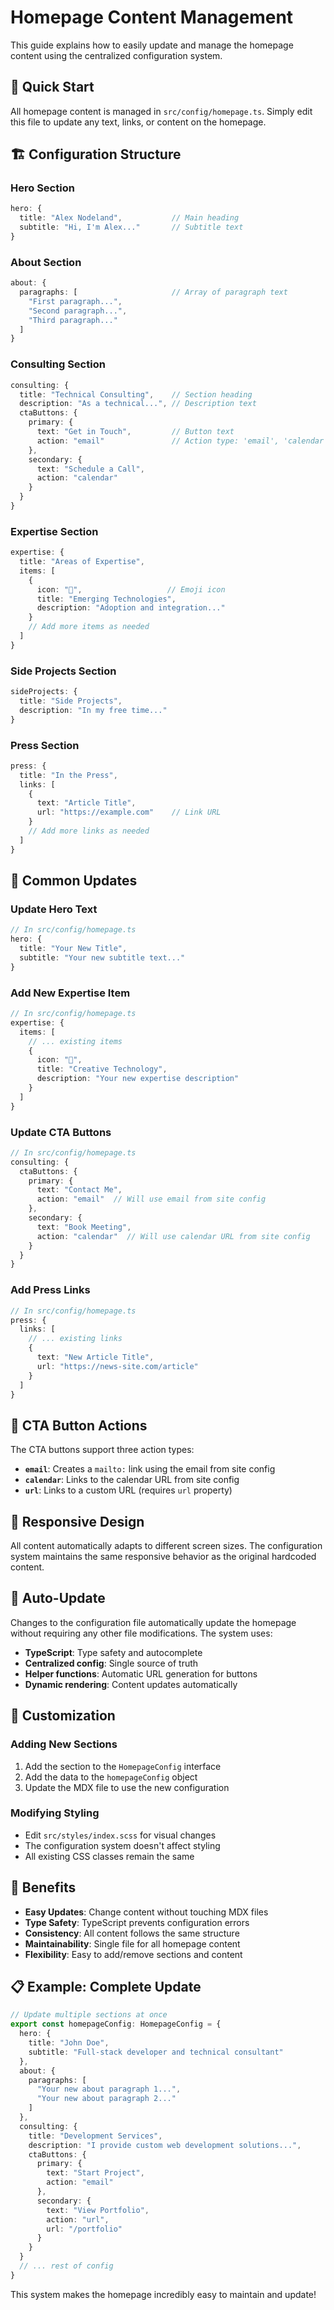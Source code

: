 # Homepage Content Management

This guide explains how to easily update and manage the homepage content using the centralized configuration system.

## 📝 Quick Start

All homepage content is managed in `src/config/homepage.ts`. Simply edit this file to update any text, links, or content on the homepage.

## 🏗️ Configuration Structure

### Hero Section
```typescript
hero: {
  title: "Alex Nodeland",           // Main heading
  subtitle: "Hi, I'm Alex..."       // Subtitle text
}
```

### About Section
```typescript
about: {
  paragraphs: [                     // Array of paragraph text
    "First paragraph...",
    "Second paragraph...",
    "Third paragraph..."
  ]
}
```

### Consulting Section
```typescript
consulting: {
  title: "Technical Consulting",    // Section heading
  description: "As a technical...", // Description text
  ctaButtons: {
    primary: {
      text: "Get in Touch",         // Button text
      action: "email"               // Action type: 'email', 'calendar', 'url'
    },
    secondary: {
      text: "Schedule a Call",
      action: "calendar"
    }
  }
}
```

### Expertise Section
```typescript
expertise: {
  title: "Areas of Expertise",
  items: [
    {
      icon: "🚀",                   // Emoji icon
      title: "Emerging Technologies",
      description: "Adoption and integration..."
    }
    // Add more items as needed
  ]
}
```

### Side Projects Section
```typescript
sideProjects: {
  title: "Side Projects",
  description: "In my free time..."
}
```

### Press Section
```typescript
press: {
  title: "In the Press",
  links: [
    {
      text: "Article Title",
      url: "https://example.com"    // Link URL
    }
    // Add more links as needed
  ]
}
```

## 🔧 Common Updates

### Update Hero Text
```typescript
// In src/config/homepage.ts
hero: {
  title: "Your New Title",
  subtitle: "Your new subtitle text..."
}
```

### Add New Expertise Item
```typescript
// In src/config/homepage.ts
expertise: {
  items: [
    // ... existing items
    {
      icon: "🎨",
      title: "Creative Technology",
      description: "Your new expertise description"
    }
  ]
}
```

### Update CTA Buttons
```typescript
// In src/config/homepage.ts
consulting: {
  ctaButtons: {
    primary: {
      text: "Contact Me",
      action: "email"  // Will use email from site config
    },
    secondary: {
      text: "Book Meeting",
      action: "calendar"  // Will use calendar URL from site config
    }
  }
}
```

### Add Press Links
```typescript
// In src/config/homepage.ts
press: {
  links: [
    // ... existing links
    {
      text: "New Article Title",
      url: "https://news-site.com/article"
    }
  ]
}
```

## 🎯 CTA Button Actions

The CTA buttons support three action types:

- **`email`**: Creates a `mailto:` link using the email from site config
- **`calendar`**: Links to the calendar URL from site config
- **`url`**: Links to a custom URL (requires `url` property)

## 📱 Responsive Design

All content automatically adapts to different screen sizes. The configuration system maintains the same responsive behavior as the original hardcoded content.

## 🔄 Auto-Update

Changes to the configuration file automatically update the homepage without requiring any other file modifications. The system uses:

- **TypeScript**: Type safety and autocomplete
- **Centralized config**: Single source of truth
- **Helper functions**: Automatic URL generation for buttons
- **Dynamic rendering**: Content updates automatically

## 🎨 Customization

### Adding New Sections
1. Add the section to the `HomepageConfig` interface
2. Add the data to the `homepageConfig` object
3. Update the MDX file to use the new configuration

### Modifying Styling
- Edit `src/styles/index.scss` for visual changes
- The configuration system doesn't affect styling
- All existing CSS classes remain the same

## 🚀 Benefits

- **Easy Updates**: Change content without touching MDX files
- **Type Safety**: TypeScript prevents configuration errors
- **Consistency**: All content follows the same structure
- **Maintainability**: Single file for all homepage content
- **Flexibility**: Easy to add/remove sections and content

## 📋 Example: Complete Update

```typescript
// Update multiple sections at once
export const homepageConfig: HomepageConfig = {
  hero: {
    title: "John Doe",
    subtitle: "Full-stack developer and technical consultant"
  },
  about: {
    paragraphs: [
      "Your new about paragraph 1...",
      "Your new about paragraph 2..."
    ]
  },
  consulting: {
    title: "Development Services",
    description: "I provide custom web development solutions...",
    ctaButtons: {
      primary: {
        text: "Start Project",
        action: "email"
      },
      secondary: {
        text: "View Portfolio",
        action: "url",
        url: "/portfolio"
      }
    }
  }
  // ... rest of config
}
```

This system makes the homepage incredibly easy to maintain and update!
